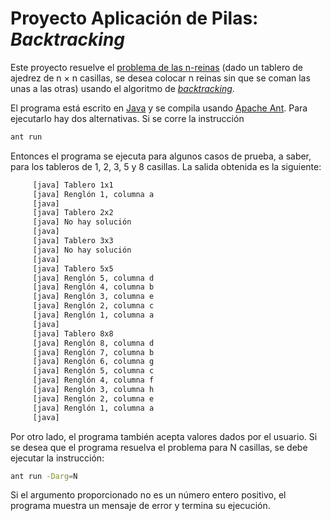 # Proyecto Aplicación de Pilas: <i>Backtracking</i>

Este proyecto resuelve el <a href="https://en.wikipedia.org/wiki/Eight_queens_puzzle">problema de las n-reinas</a> (dado un tablero de ajedrez de n × n casillas, se desea colocar n reinas sin que se coman las unas a las otras) usando el algoritmo de <a href="https://en.wikipedia.org/wiki/Backtracking"><i>backtracking</i></a>.

El programa está escrito en <a href="https://www.java.com/es/">Java</a> y se compila usando <a href="https://ant.apache.org/">Apache Ant</a>. Para ejecutarlo hay dos alternativas. Si se corre la instrucción
```sh
ant run
```

Entonces el programa se ejecuta para algunos casos de prueba, a saber, para los tableros de 1, 2, 3, 5 y 8 casillas. La salida obtenida es la siguiente: 
```sh
     [java] Tablero 1x1 
     [java] Renglón 1, columna a
     [java] 
     [java] Tablero 2x2 
     [java] No hay solución 
     [java] 
     [java] Tablero 3x3 
     [java] No hay solución 
     [java] 
     [java] Tablero 5x5 
     [java] Renglón 5, columna d
     [java] Renglón 4, columna b
     [java] Renglón 3, columna e
     [java] Renglón 2, columna c
     [java] Renglón 1, columna a
     [java] 
     [java] Tablero 8x8 
     [java] Renglón 8, columna d
     [java] Renglón 7, columna b
     [java] Renglón 6, columna g
     [java] Renglón 5, columna c
     [java] Renglón 4, columna f
     [java] Renglón 3, columna h
     [java] Renglón 2, columna e
     [java] Renglón 1, columna a
     [java] 
```

Por otro lado, el programa también acepta valores dados por el usuario. Si se desea que el programa resuelva el problema para N casillas, se debe ejecutar la instrucción:
```sh
ant run -Darg=N
```

Si el argumento proporcionado no es un número entero positivo, el programa muestra un mensaje de error y termina su ejecución.